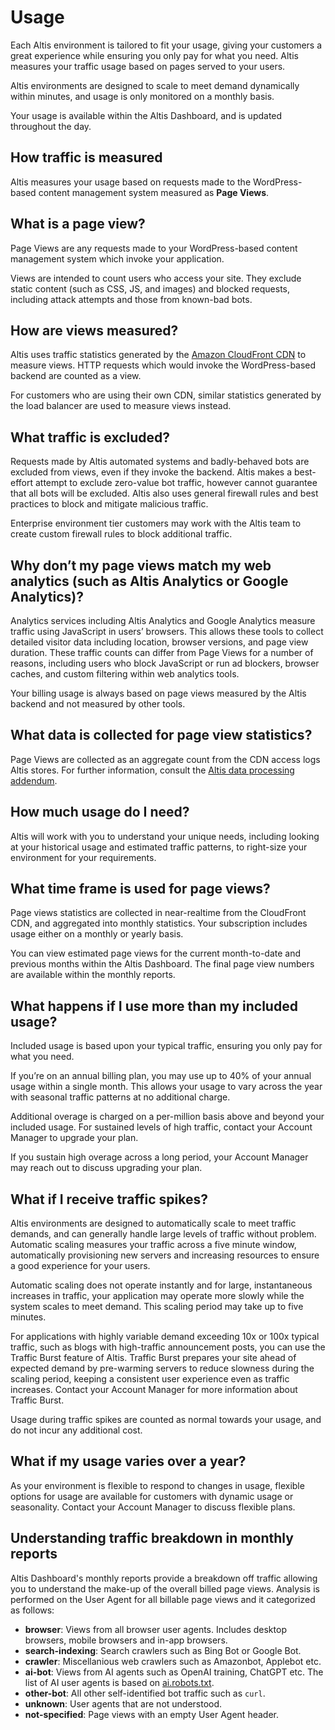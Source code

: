 # Usage

Each Altis environment is tailored to fit your usage, giving your customers a great experience while ensuring you only pay for what
you need. Altis measures your traffic usage based on pages served to your users.

Altis environments are designed to scale to meet demand dynamically within minutes, and usage is only monitored on a monthly basis.

Your usage is available within the Altis Dashboard, and is updated throughout the day.

## How traffic is measured

Altis measures your usage based on requests made to the WordPress-based content management system measured as **Page Views**.

## What is a page view?

Page Views are any requests made to your WordPress-based content management system which invoke your application.

Views are intended to count users who access your site. They exclude static content (such as CSS, JS, and images) and blocked
requests, including attack attempts and those from known-bad bots.

## How are views measured?

Altis uses traffic statistics generated by the [Amazon CloudFront CDN](./cdn/README.md) to measure views. HTTP requests which would
invoke the WordPress-based backend are counted as a view.

For customers who are using their own CDN, similar statistics generated by the load balancer are used to measure views instead.

## What traffic is excluded?

Requests made by Altis automated systems and badly-behaved bots are excluded from views, even if they invoke the backend. Altis makes
a best-effort attempt to exclude zero-value bot traffic, however cannot guarantee that all bots will be excluded. Altis also uses
general firewall rules and best practices to block and mitigate malicious traffic.

Enterprise environment tier customers may work with the Altis team to create custom firewall rules to block additional traffic.

## Why don’t my page views match my web analytics (such as Altis Analytics or Google Analytics)?

Analytics services including Altis Analytics and Google Analytics measure traffic using JavaScript in users’ browsers. This allows
these tools to collect detailed visitor data including location, browser versions, and page view duration. These traffic counts can
differ from Page Views for a number of reasons, including users who block JavaScript or run ad blockers, browser caches, and custom
filtering within web analytics tools.

Your billing usage is always based on page views measured by the Altis backend and not measured by other tools.

## What data is collected for page view statistics?

Page Views are collected as an aggregate count from the CDN access logs Altis stores. For further information, consult the [Altis
data processing addendum](https://www.altis-dxp.com/policies/dpa/).

## How much usage do I need?

Altis will work with you to understand your unique needs, including looking at your historical usage and estimated traffic patterns,
to right-size your environment for your requirements.

## What time frame is used for page views?

Page views statistics are collected in near-realtime from the CloudFront CDN, and aggregated into monthly statistics. Your
subscription includes usage either on a monthly or yearly basis.

You can view estimated page views for the current month-to-date and previous months within the Altis Dashboard. The final page view
numbers are available within the monthly reports.

## What happens if I use more than my included usage?

Included usage is based upon your typical traffic, ensuring you only pay for what you need.

If you’re on an annual billing plan, you may use up to 40% of your annual usage within a single month. This allows your usage to
vary across the year with seasonal traffic patterns at no additional charge.

Additional overage is charged on a per-million basis above and beyond your included usage. For sustained levels of high traffic,
contact your Account Manager to upgrade your plan.

If you sustain high overage across a long period, your Account Manager may reach out to discuss upgrading your plan.

## What if I receive traffic spikes?

Altis environments are designed to automatically scale to meet traffic demands, and can generally handle large levels of traffic
without problem. Automatic scaling measures your traffic across a five minute window, automatically provisioning new servers and
increasing resources to ensure a good experience for your users.

Automatic scaling does not operate instantly and for large, instantaneous increases in traffic, your application may operate more
slowly while the system scales to meet demand. This scaling period may take up to five minutes.

For applications with highly variable demand exceeding 10x or 100x typical traffic, such as blogs with high-traffic announcement
posts, you can use the Traffic Burst feature of Altis. Traffic Burst prepares your site ahead of expected demand by pre-warming
servers to reduce slowness during the scaling period, keeping a consistent user experience even as traffic increases. Contact your
Account Manager for more information about Traffic Burst.

Usage during traffic spikes are counted as normal towards your usage, and do not incur any additional cost.

## What if my usage varies over a year?

As your environment is flexible to respond to changes in usage, flexible options for usage are available for customers with dynamic
usage or seasonality. Contact your Account Manager to discuss flexible plans.

## Understanding traffic breakdown in monthly reports

Altis Dashboard's monthly reports provide a breakdown off traffic allowing you to understand the make-up of the
overall billed page views. Analysis is performed on the User Agent for all billable page views and it categorized as follows:

- **browser**: Views from all browser user agents. Includes desktop browsers, mobile browsers and in-app browsers.
- **search-indexing**: Search crawlers such as Bing Bot or Google Bot.
- **crawler**: Miscellanious web crawlers such as Amazonbot, Applebot etc.
- **ai-bot**: Views from AI agents such as OpenAI training, ChatGPT etc. The list of AI user agents is based
  on [ai.robots.txt](https://github.com/ai-robots-txt/ai.robots.txt).
- **other-bot**: All other self-identified bot traffic such as `curl`.
- **unknown**: User agents that are not understood.
- **not-specified**: Page views with an empty User Agent header.
